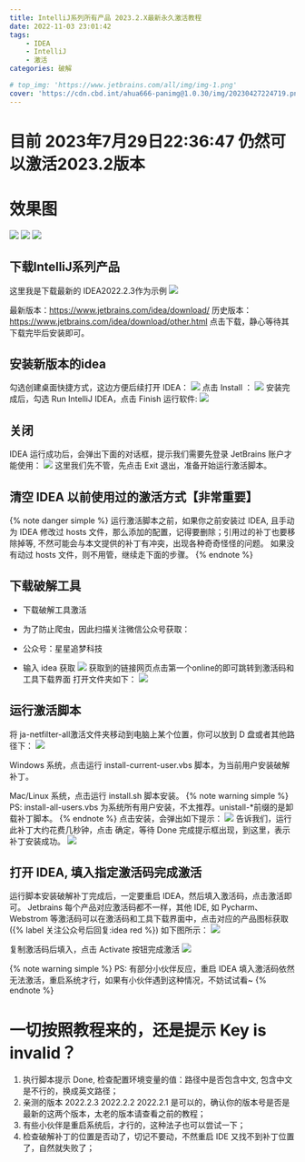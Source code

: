 ```yaml
---
title: IntelliJ系列所有产品 2023.2.X最新永久激活教程
date: 2022-11-03 23:01:42
tags: 
    - IDEA
    - IntelliJ
    - 激活
categories: 破解

# top_img: 'https://www.jetbrains.com/all/img/img-1.png'
cover: 'https://cdn.cbd.int/ahua666-panimg@1.0.30/img/20230427224719.png'
---
```

# 目前 2023年7月29日22:36:47 仍然可以激活2023.2版本
# 效果图
![](https://cdn.cbd.int/ahua666-panimg@1.0.30/img/20230729223530.png)
![](https://pans.ahuaaa.cn/img/2dc215076fe0d7406418159c26a7716.jpg)
![](https://pans.ahuaaa.cn/img/f7ef574ec2dba5056f4f34a004294cb.png)

## 下载IntelliJ系列产品
这里我是下载最新的 IDEA2022.2.3作为示例
![](https://pans.ahuaaa.cn/img/93e861fa7a9d6fc1ae66b6f0708d366.jpg)

最新版本：https://www.jetbrains.com/idea/download/
历史版本：https://www.jetbrains.com/idea/download/other.html
点击下载，静心等待其下载完毕后安装即可。
## 安装新版本的idea
勾选创建桌面快捷方式，这边方便后续打开 IDEA：
![](https://pans.ahuaaa.cn/img/164604195273430.png)
点击 Install ：
![](https://pans.ahuaaa.cn/img/164604205048090.png)
安装完成后，勾选 Run IntelliJ IDEA，点击 Finish 运行软件:
![](https://pans.ahuaaa.cn/img/164604217799832.png)
## 关闭
IDEA 运行成功后，会弹出下面的对话框，提示我们需要先登录 JetBrains 账户才能使用：
![](https://pans.ahuaaa.cn/img/164403992752191.png)
这里我们先不管，先点击 Exit 退出，准备开始运行激活脚本。
## 清空 IDEA 以前使用过的激活方式【非常重要】
{% note danger  simple %}
运行激活脚本之前，如果你之前安装过 IDEA, 且手动为 IDEA 修改过 hosts 文件，那么添加的配置，记得要删除；引用过的补丁也要移除掉等, 不然可能会与本文提供的补丁有冲突，出现各种奇奇怪怪的问题。
如果没有动过 hosts 文件，则不用管，继续走下面的步骤。
{% endnote %}

## 下载破解工具
* 下载破解工具激活

* 为了防止爬虫，因此扫描关注微信公众号获取：

* 公众号：星星追梦科技

* 输入 idea 获取
  ![](https://pans.ahuaaa.cn/img/gongzhonghao.jpg)
获取到的链接网页点击第一个online的即可跳转到激活码和工具下载界面
  打开文件夹如下：
  ![](https://pans.ahuaaa.cn/img/164404017671073.png)
## 运行激活脚本
将 ja-netfilter-all激活文件夹移动到电脑上某个位置，你可以放到 D 盘或者其他路径下：
![](https://pans.ahuaaa.cn/img/164412033477656.png)

Windows 系统，点击运行 install-current-user.vbs 脚本，为当前用户安装破解补丁。

Mac/Linux 系统，点击运行 install.sh 脚本安装。
{% note warning  simple %}
PS: install-all-users.vbs 为系统所有用户安装，不太推荐。unistall-*前缀的是卸载补丁脚本。
{% endnote %}
点击安装，会弹出如下提示：
![](https://pans.ahuaaa.cn/img/164412225024259.png)
告诉我们，运行此补丁大约花费几秒钟，点击 确定，等待 Done 完成提示框出现，到这里，表示补丁安装成功。
![](https://pans.ahuaaa.cn/img/164412243670186.png)
## 打开 IDEA, 填入指定激活码完成激活
运行脚本安装破解补丁完成后，一定要重启 IDEA，然后填入激活码，点击激活即可。
Jetbrains 每个产品对应激活码都不一样，其他 IDE, 如 Pycharm、Webstrom 等激活码可以在激活码和工具下载界面中，点击对应的产品图标获取({% label 关注公众号后回复:idea red %})
如下图所示：
![](https://pans.ahuaaa.cn/img/904985f81dac9cc847182531730ea10.png)

复制激活码后填入，点击 Activate 按钮完成激活
![](https://pans.ahuaaa.cn/img/164412373711216.png)

{% note warning  simple %}
PS: 有部分小伙伴反应，重启 IDEA 填入激活码依然无法激活，重启系统才行，如果有小伙伴遇到这种情况，不妨试试看~
{% endnote %}
# 一切按照教程来的，还是提示 Key is invalid？
1. 执行脚本提示 Done, 检查配置环境变量的值：路径中是否包含中文, 包含中文是不行的，换成英文路径；
2. 亲测的版本 2022.2.3 2022.2.2 2022.2.1 是可以的，确认你的版本号是否是最新的这两个版本，太老的版本请查看之前的教程；
3. 有些小伙伴是重启系统后，才行的，这种法子也可以尝试一下；
4. 检查破解补丁的位置是否动了，切记不要动，不然重启 IDE 又找不到补丁位置了，自然就失败了；
